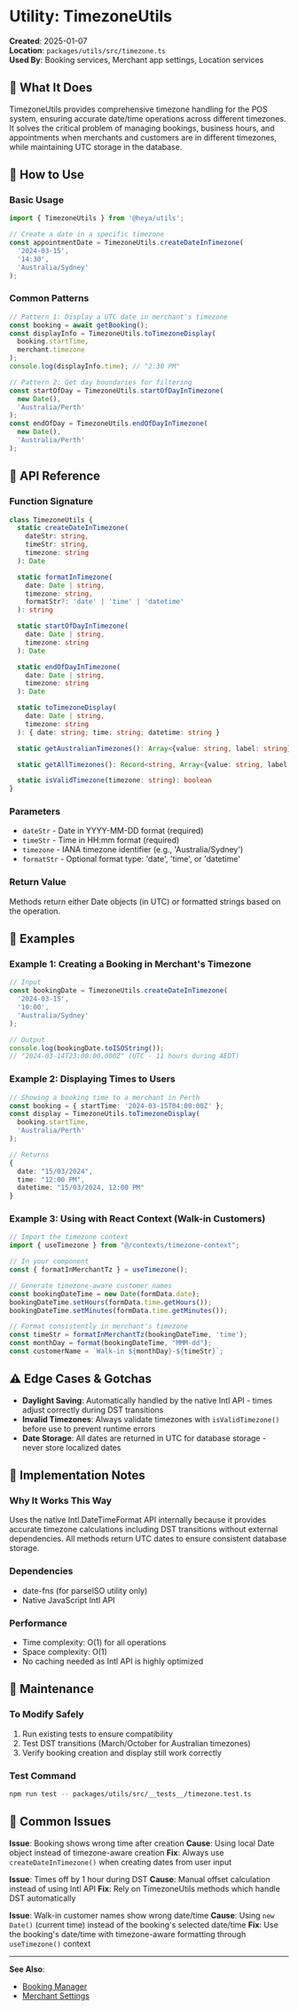 # Utility: TimezoneUtils

**Created**: 2025-01-07  
**Location**: `packages/utils/src/timezone.ts`  
**Used By**: Booking services, Merchant app settings, Location services

## 🎯 What It Does

TimezoneUtils provides comprehensive timezone handling for the POS system, ensuring accurate date/time operations across different timezones. It solves the critical problem of managing bookings, business hours, and appointments when merchants and customers are in different timezones, while maintaining UTC storage in the database.

## 📖 How to Use

### Basic Usage
```typescript
import { TimezoneUtils } from '@heya/utils';

// Create a date in a specific timezone
const appointmentDate = TimezoneUtils.createDateInTimezone(
  '2024-03-15', 
  '14:30', 
  'Australia/Sydney'
);
```

### Common Patterns
```typescript
// Pattern 1: Display a UTC date in merchant's timezone
const booking = await getBooking();
const displayInfo = TimezoneUtils.toTimezoneDisplay(
  booking.startTime, 
  merchant.timezone
);
console.log(displayInfo.time); // "2:30 PM"

// Pattern 2: Get day boundaries for filtering
const startOfDay = TimezoneUtils.startOfDayInTimezone(
  new Date(), 
  'Australia/Perth'
);
const endOfDay = TimezoneUtils.endOfDayInTimezone(
  new Date(), 
  'Australia/Perth'
);
```

## 📝 API Reference

### Function Signature
```typescript
class TimezoneUtils {
  static createDateInTimezone(
    dateStr: string,
    timeStr: string,
    timezone: string
  ): Date

  static formatInTimezone(
    date: Date | string,
    timezone: string,
    formatStr?: 'date' | 'time' | 'datetime'
  ): string

  static startOfDayInTimezone(
    date: Date | string,
    timezone: string
  ): Date

  static endOfDayInTimezone(
    date: Date | string,
    timezone: string
  ): Date

  static toTimezoneDisplay(
    date: Date | string,
    timezone: string
  ): { date: string; time: string; datetime: string }

  static getAustralianTimezones(): Array<{value: string, label: string}>

  static getAllTimezones(): Record<string, Array<{value: string, label: string}>>

  static isValidTimezone(timezone: string): boolean
}
```

### Parameters
- `dateStr` - Date in YYYY-MM-DD format (required)
- `timeStr` - Time in HH:mm format (required)
- `timezone` - IANA timezone identifier (e.g., 'Australia/Sydney')
- `formatStr` - Optional format type: 'date', 'time', or 'datetime'

### Return Value
Methods return either Date objects (in UTC) or formatted strings based on the operation.

## 🧪 Examples

### Example 1: Creating a Booking in Merchant's Timezone
```typescript
// Input
const bookingDate = TimezoneUtils.createDateInTimezone(
  '2024-03-15',
  '10:00',
  'Australia/Sydney'
);

// Output
console.log(bookingDate.toISOString()); 
// "2024-03-14T23:00:00.000Z" (UTC - 11 hours during AEDT)
```

### Example 2: Displaying Times to Users
```typescript
// Showing a booking time to a merchant in Perth
const booking = { startTime: '2024-03-15T04:00:00Z' };
const display = TimezoneUtils.toTimezoneDisplay(
  booking.startTime,
  'Australia/Perth'
);

// Returns
{
  date: "15/03/2024",
  time: "12:00 PM",
  datetime: "15/03/2024, 12:00 PM"
}
```

### Example 3: Using with React Context (Walk-in Customers)
```typescript
// Import the timezone context
import { useTimezone } from "@/contexts/timezone-context";

// In your component
const { formatInMerchantTz } = useTimezone();

// Generate timezone-aware customer names
const bookingDateTime = new Date(formData.date);
bookingDateTime.setHours(formData.time.getHours());
bookingDateTime.setMinutes(formData.time.getMinutes());

// Format consistently in merchant's timezone
const timeStr = formatInMerchantTz(bookingDateTime, 'time');
const monthDay = format(bookingDateTime, "MMM-dd");
const customerName = `Walk-in ${monthDay}-${timeStr}`;
```

## ⚠️ Edge Cases & Gotchas

- **Daylight Saving**: Automatically handled by the native Intl API - times adjust correctly during DST transitions
- **Invalid Timezones**: Always validate timezones with `isValidTimezone()` before use to prevent runtime errors
- **Date Storage**: All dates are returned in UTC for database storage - never store localized dates

## 🔧 Implementation Notes

### Why It Works This Way
Uses the native Intl.DateTimeFormat API internally because it provides accurate timezone calculations including DST transitions without external dependencies. All methods return UTC dates to ensure consistent database storage.

### Dependencies
- date-fns (for parseISO utility only)
- Native JavaScript Intl API

### Performance
- Time complexity: O(1) for all operations
- Space complexity: O(1)
- No caching needed as Intl API is highly optimized

## 🧹 Maintenance

### To Modify Safely
1. Run existing tests to ensure compatibility
2. Test DST transitions (March/October for Australian timezones)
3. Verify booking creation and display still work correctly

### Test Command
```bash
npm run test -- packages/utils/src/__tests__/timezone.test.ts
```

## 🐛 Common Issues

**Issue**: Booking shows wrong time after creation
**Cause**: Using local Date object instead of timezone-aware creation
**Fix**: Always use `createDateInTimezone()` when creating dates from user input

**Issue**: Times off by 1 hour during DST
**Cause**: Manual offset calculation instead of using Intl API
**Fix**: Rely on TimezoneUtils methods which handle DST automatically

**Issue**: Walk-in customer names show wrong date/time
**Cause**: Using `new Date()` (current time) instead of the booking's selected date/time
**Fix**: Use the booking's date/time with timezone-aware formatting through `useTimezone()` context

---

**See Also**: 
- [Booking Manager](/docs/features/merchant-bookings-dashboard.md)
- [Merchant Settings](/docs/features/merchant-settings.md)